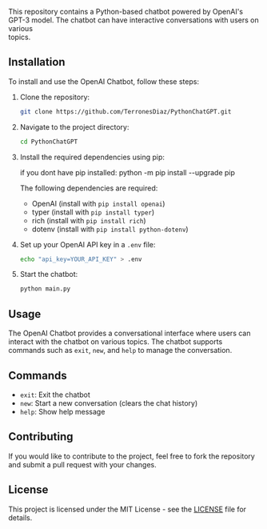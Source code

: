 This repository contains a Python-based chatbot powered by OpenAI's GPT-3 model. The chatbot can have interactive conversations with users on various     
topics.

## Installation

To install and use the OpenAI Chatbot, follow these steps:

1. Clone the repository:
   ```bash
   git clone https://github.com/TerronesDiaz/PythonChatGPT.git
   ```

2. Navigate to the project directory:
   ```bash
   cd PythonChatGPT
   ```

3. Install the required dependencies using pip:

   if you dont have pip installed:
   python -m pip install --upgrade pip


   The following dependencies are required:
   - OpenAI (install with `pip install openai`)
   - typer (install with `pip install typer`)
   - rich (install with `pip install rich`)
   - dotenv (install with `pip install python-dotenv`)

4. Set up your OpenAI API key in a `.env` file:
   ```bash
   echo "api_key=YOUR_API_KEY" > .env
   ```

5. Start the chatbot:
   ```bash
   python main.py
   ```

## Usage

The OpenAI Chatbot provides a conversational interface where users can interact with the chatbot on various topics. The chatbot supports commands such as 
`exit`, `new`, and `help` to manage the conversation.

## Commands

- `exit`: Exit the chatbot
- `new`: Start a new conversation (clears the chat history)
- `help`: Show help message

## Contributing

If you would like to contribute to the project, feel free to fork the repository and submit a pull request with your changes.

## License

This project is licensed under the MIT License - see the [LICENSE](LICENSE) file for details.
